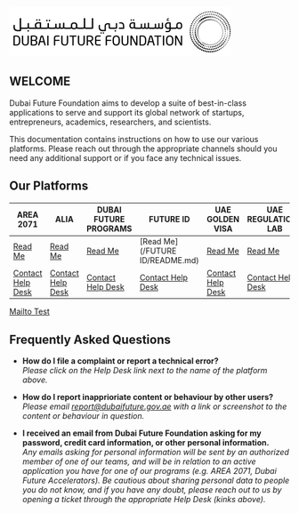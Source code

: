 ![DFF Logo](dff_logo2.png)


## WELCOME <br>

Dubai Future Foundation aims to develop a suite of best-in-class applications to serve and support its global network of startups, entrepreneurs, academics, researchers, and scientists.

This documentation contains instructions on how to use our various platforms. Please reach out through the appropriate channels should you need any additional support or if you face any technical issues.

## Our Platforms <br>

| **AREA 2071**     | **ALIA**     | **DUBAI FUTURE PROGRAMS**           | **FUTURE ID**           | **UAE GOLDEN VISA** |**UAE REGULATIONS LAB** |
|-------------------------------------|-------------------------------------|-------------------------------------|-------------------------------|-----------------------------------|---------------------------------------------|
| [Read Me](/AREA/README.md) | [Read Me](/ALIA/README.md) | [Read Me](/DF-Programs/README.md)|[Read Me](/FUTURE ID/README.md) | [Read Me](/VISA/README.md) | [Read Me](/REGLAB/README.md) |
| [Contact Help Desk](https://area2071.ae/contact-us/) | [Contact Help Desk](https://area2071.ae/contact-us/) | [Contact Help Desk](https://id.dubaifuture.gov.ae/) | [Contact Help Desk](https://programs.dubaifuture.gov.ae/) | [Contact Help Desk](https://www.ica.gov.ae/) | [Contact Help Desk](https://reglab.gov.ae/contact) |

[Mailto Test](mailto:lunde@adobe.com?subject=[GitHub]%20Source%20Han%20Sans)

## Frequently Asked Questions <br>

* **How do I file a complaint or report a technical error?**<br>
  *Please click on the Help Desk link next to the name of the platform above.*

* **How do I report inapprioriate content or behaviour by other users?**<br>
  *Please email report@dubaifuture.gov.ae with a link or screenshot to the content or behaviour in question.*

* **I received an email from Dubai Future Foundation asking for my password, credit card information, or other personal information.**<br>
  *Any emails asking for personal information will be sent by an authorized member of one of our teams, and will be in relation to an active application you have for one of our programs (e.g. AREA 2071, Dubai Future Accelerators). Be cautious about sharing personal data to people you do not know, and if you have any doubt, please reach out to us by opening a ticket through the appropriate Help Desk (kinks above).*

